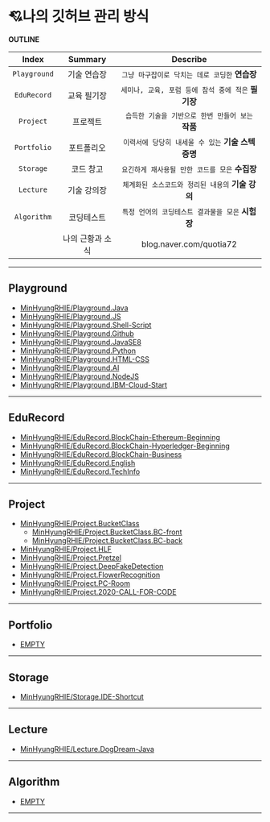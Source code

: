# 💘나의 깃허브  관리 방식
**OUTLINE**

| Index | Summary | Describe |
|:---:|:---:|:---:|
| `Playground` | 기술 연습장 | `그냥 마구잡이로 닥치는 데로 코딩한` **연습장** |
| `EduRecord` | 교육  필기장 | `세미나, 교육, 포럼 등에 참석 중에 적은` **필기장** |
| `Project` | 프로젝트 | `습득한 기술을 기반으로 한번 만들어 보는` **작품** |
| `Portfolio` | 포트폴리오 |`이력서에 당당히 내세울 수 있는` **기술 스텍 증명**  |
| `Storage` | 코드 창고 |`요긴하게 재사용될 만한 코드를 모은` **수집장**  |
| `Lecture` | 기술 강의장 |`체계화된 소스코드와 정리된 내용의` **기술 강의** |
| `Algorithm` | 코딩테스트 |`특정 언어의 코딩테스트 결과물을 모은` **시험장** |
|  | 나의 근황과 소식 | blog.naver.com/quotia72  |
<hr>

## Playground
- [MinHyungRHIE/Playground.Java](https://github.com/MinHyungRHIE/Playground.Java)<br>
- [MinHyungRHIE/Playground.JS](https://github.com/MinHyungRHIE/Playground.JS)<br>
- [MinHyungRHIE/Playground.Shell-Script](https://github.com/MinHyungRHIE/Playground.Shell-Script)<br>
- [MinHyungRHIE/Playground.Github](https://github.com/MinHyungRHIE/Playground.Github)<br>
- [MinHyungRHIE/Playground.JavaSE8](https://github.com/MinHyungRHIE/Playground.JavaSE8)<br>
- [MinHyungRHIE/Playground.Python](https://github.com/MinHyungRHIE/Playground.Python)<br>
- [MinHyungRHIE/Playground.HTML-CSS](https://github.com/MinHyungRHIE/Playground.HTML-CSS)<br>
- [MinHyungRHIE/Playground.AI](https://github.com/MinHyungRHIE/Playground.AI)<br>
- [MinHyungRHIE/Playground.NodeJS](https://github.com/MinHyungRHIE/Playground.NodeJS)<br>
- [MinHyungRHIE/Playground.IBM-Cloud-Start](https://github.com/MinHyungRHIE/Playground.IBM-Cloud-Start)<br>


<hr>

## EduRecord
- [MinHyungRHIE/EduRecord.BlockChain-Ethereum-Beginning](https://github.com/MinHyungRHIE/EduRecord.BlockChain-Ethereum-Beginning)<br>
- [MinHyungRHIE/EduRecord.BlockChain-Hyperledger-Beginning](https://github.com/MinHyungRHIE/EduRecord.BlockChain-Hyperledger-Beginning)<br>
- [MinHyungRHIE/EduRecord.BlockChain-Business](https://github.com/MinHyungRHIE/EduRecord.BlockChain-Business)<br>
- [MinHyungRHIE/EduRecord.English](https://github.com/MinHyungRHIE/EduRecord.English)<br>
- [MinHyungRHIE/EduRecord.TechInfo](https://github.com/MinHyungRHIE/EduRecord.TechInfo)<br>


<hr>

## Project
- [MinHyungRHIE/Project.BucketClass](https://github.com/MinHyungRHIE/Project.BucketClass)<br>
   - [MinHyungRHIE/Project.BucketClass.BC-front](https://github.com/MinHyungRHIE/Project.BucketClass.BC-front)<br>
   - [MinHyungRHIE/Project.BucketClass.BC-back](https://github.com/MinHyungRHIE/Project.BucketClass.BC-back)<br>
- [MinHyungRHIE/Project.HLF](https://github.com/MinHyungRHIE/Project.HLF)<br>
- [MinHyungRHIE/Project.Pretzel](https://github.com/MinHyungRHIE/Project.Pretzel)<br>
- [MinHyungRHIE/Project.DeepFakeDetection](https://github.com/MinHyungRHIE/Project.DeepFakeDetection)<br>
- [MinHyungRHIE/Project.FlowerRecognition](https://github.com/MinHyungRHIE/Project.FlowerRecognition)<br>
- [MinHyungRHIE/Project.PC-Room](https://github.com/MinHyungRHIE/Project.PC-Room)<br>
- [MinHyungRHIE/Project.2020-CALL-FOR-CODE](https://github.com/MinHyungRHIE/Project.2020-CALL-FOR-CODE)<br>

<hr>

## Portfolio

- [EMPTY]()<br>

<hr>

## Storage

- [MinHyungRHIE/Storage.IDE-Shortcut](https://github.com/MinHyungRHIE/Storage.IDE-Shortcut)<br>

<hr>

## Lecture

- [MinHyungRHIE/Lecture.DogDream-Java](https://github.com/MinHyungRHIE/Lecture.DogDream-Java)<br>

<hr>

## Algorithm

- [EMPTY]()<br>

<hr>

